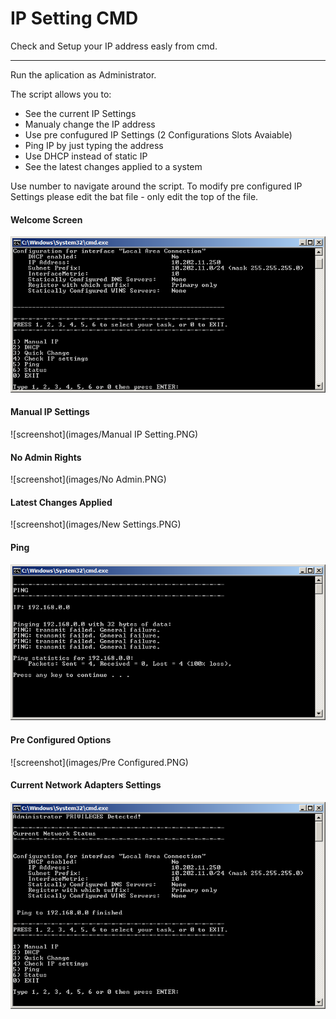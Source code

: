 # IP Setting CMD
Check and Setup your IP address easly from cmd.

---

Run the aplication as Administrator.

The script allows you to:
- See the current IP Settings
- Manualy change the IP address
- Use pre confugured IP Settings (2 Configurations Slots Avaiable)
- Ping IP by just typing the address
- Use DHCP instead of static IP
- See the latest changes applied to a system

Use number to navigate around the script. To modify pre configured IP Settings please edit the bat file - only edit the top of the file.

#### Welcome Screen
![screenshot](images/startup.PNG)

#### Manual IP Settings
![screenshot](images/Manual IP Setting.PNG)

#### No Admin Rights
![screenshot](images/No Admin.PNG)

#### Latest Changes Applied
![screenshot](images/New Settings.PNG)

#### Ping
![screenshot](images/Ping.PNG)

#### Pre Configured Options
![screenshot](images/Pre Configured.PNG)

#### Current Network Adapters Settings 
![screenshot](images/Status.PNG)
